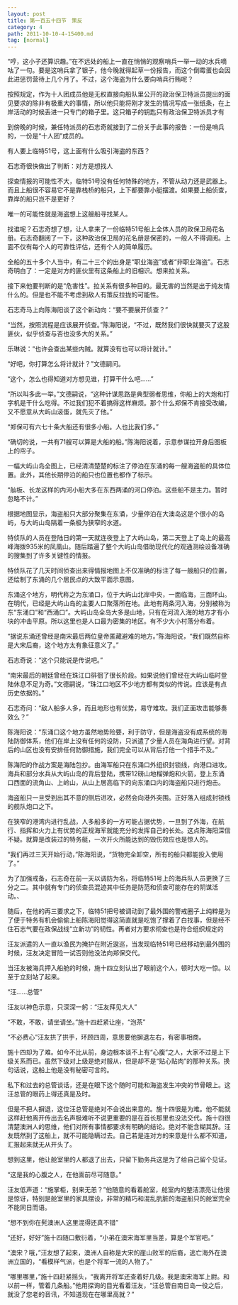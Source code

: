 ```yaml
---
layout: post
title: 第一百五十四节　策反
category: 4
path: 2011-10-10-4-15400.md
tag: [normal]
---
```


“哼，这小子还算识趣。”在不远处的船上一直在悄悄的观察哨兵一举一动的水兵嘀咕了一句。要是这哨兵拿了银子，他今晚就得起草一份报告，而这个倒霉蛋也会因此进惩罚营待上几个月了。不过，这个海盗为什么要向哨兵行贿呢？

按照规定，作为十人团成员他是无权直接向船队里公开的政治保卫特派员提出的面见要求的除非有极重大的事情，所以他只能将刚才发生的情况写成一张纸条，在上岸活动的时候丢进一只专门的箱子里。这只箱子的钥匙只有政治保卫特派员才有

到傍晚的时候，兼任特派员的石志奇就接到了二份关于此事的报告：一份是哨兵的，一份是“十人团”成员的。

有人要上临特51号，这上面有什么吸引海盗的东西？

石志奇很快做出了判断：对方是想找人

探查情报的可能性不大，临特51号没有任何特殊的地方，不管从动力还是武器上。而且上船很不容易它不是靠栈桥的船只，上下都要靠小艇摆渡。如果要上船侦查，靠岸的船只岂不是更好？

唯一的可能性就是海盗想上这艘船寻找某人。

找谁呢？石志奇想了想，让人拿来了一份临特51号船上全体人员的政保卫局花名册。石志奇翻阅了一下，这种政治保卫局的花名册是保密的，一般人不得调阅。上面不仅有每个人的可靠性评估，还有个人的简单履历。

全船的五十多个人当中，有二十三个的出身是“职业海盗”或者“非职业海盗”。石志奇明白了：一定是对方的匪伙里有这条船上的旧相识。想来拉关系。

接下来他要判断的是“危害性”。拉关系有很多种目的。最无害的当然是出于纯友情什么的。但是也不能不考虑到敌人有策反拉拢的可能性。

石志奇马上向陈海阳谈了这个新动向：“要不要展开侦查？”

“当然，按照流程是应该展开侦查。”陈海阳说，“不过，既然我们很快就要灭了这股匪伙，似乎侦查与否也没多大的关系。”

乐琳说：“也许会查出某些内贼。就算没有也可以将计就计。”

“好吧，你打算怎么将计就计？”文德嗣问。

“这个，怎么也得知道对方想见谁，打算干什么吧……”

“所以叫多此一举。”文德嗣说，“这种计谋思路是典型弱者思维，你船上的大炮和打字机是干什么吃得。不过我们犯不着搞得这样麻烦。那个什么郑保不肯接受改编，又不愿意从大屿山滚蛋，就先灭了他。”

“郑保可有六七十条大船还有很多小船。人也比我们多。”

“确切的说，一共有71艘可以算是大船的船。”陈海阳说着，示意参谋拉开身后图板上的帘子。

一幅大屿山岛全图上，已经清清楚楚的标注了停泊在东涌的每一艘海盗船的具体位置。此外，其他长期停泊的船只也位置也都作了标示。

“舢板、长龙这样的内河小船大多在东西两涌的河口停泊。这些船不是主力。暂时忽略不计。”

根据地图显示，海盗船只大部分聚集在东涌，少量停泊在大澳岛这是个很小的岛屿，与大屿山岛隔着一条极为狭窄的水道。

特侦队的人员在登陆日的第一天就连夜登上了大屿山岛，第二天登上了岛上的最高峰海拨935米的凤凰山。随后踏遍了整个大屿山岛借助现代化的观通测绘设备准确的搜集到了许多关键性的情报。

特侦队花了几天时间侦查出来得情报地图上不仅准确的标注了每一艘船只的位置，还绘制了东涌的几个居民点的大致平面示意图。

东涌这个地方，明代称之为东涌口，位于大屿山北岸中央，一面临海，三面环山。在明代，已经是大屿山岛的主要人口聚落所在地。此地有两条河入海，分别被称为东“东涌口”和“西涌口”。大屿山岛全岛大多是山地，只有在河流入海的地方才有小块的冲击平原。所以这里也是人口最为密集的地区。有不少大小村落分布着。

“据说东涌还曾经是南宋最后两位皇帝匿藏避难的地方。”陈海阳说，“我们既然自称是大宋后裔，这个地方太有象征意义了。”

石志奇说：“这个只能说是传说吧。”

“南宋最后的朝廷曾经在珠江口徘徊了很长阶段。如果说他们曾经在大屿山临时登陆休息不足为奇。”文德嗣说，“珠江口地区不少地方都有类似的传说。应该是有点历史依据的。”

石志奇问：“敌人船多人多，而且地形也有优势，易守难攻。我们正面攻击能够奏效么？”

陈海阳说：“东涌口这个地方虽然地势险要，利于防守，但是海盗没有成系统的海陆防御体系，他们在岸上没有任何的设防，只派遣了少量人员在海角进行望。对背后的山区也没有安排任何防御措施，我们完全可以从背后打他一个措手不及。”

陈海阳的作战方案是海陆包抄。由海军船只在东涌口外组织封锁线，向港口进攻。海兵和部分水兵从大屿山岛的背后登陆，携带12磅山地榴弹炮和火箭，登上东涌口西面的流角山、上岭山，从山上居高临下的向东涌口内的海盗船只进行炮击。

海盗船只一旦受到出其不意的侧后进攻，必然会向港外突围。正好落入组成封锁线的舰队炮口之下。

在狭窄的港湾内进行乱战，人多船多的一方可能占据优势，一旦到了外海，在航行、指挥和火力上有优势的正规海军就能充分的发挥自己的长处。这点陈海阳深信不疑。就算是改装过的特务艇，一次开火所能达到的毁伤效应也是惊人的。

“我们再过三天开始行动，”陈海阳说，“货物完全卸空，所有的船只都能投入使用了。”

为了加强戒备，石志奇在前一天以调防为名，将临特51号上的海兵队人员更换了三分之二。其中就有专门的侦查员混迹其中任务是防范和侦查可能存在的阴谋活动。、

随后，在他的再三要求之下，临特51把号被调动到了最外围的警戒圈子上纯粹是为了便于特务有机会偷偷上船陈海阳觉得这简直就是吃饱了撑着了白找事，但是经不住石志气要在政保战线“立新功”的韧性。再者对方要求彻查也是符合组织规定的

汪友派遣的人一直以渔民为掩护在附近逡巡，当发现临特51号已经移动到最外围的时候，汪友决定冒险一试否则他没法向郑保交代。

当汪友被海兵押入船舱的时候，施十四立刻认出了眼前这个人，顿时大吃一惊。以至于立刻站了起来。

“汪……总管”

汪友以神色示意，只深深一躬：“汪友拜见大人”

“不敢，不敢，请坐请坐。”施十四赶紧让座，“泡茶”

“不必费心”汪友拱了拱手，环顾四周，意思要他摒退左右，有密事相商。

施十四却为了难。如今不比从前，身边根本谈不上有“心腹”之人，大家不过是上下级关系而已。虽然下级对上级是绝对服从，但是却不是“贴心贴肉”的那种关系。换句话说，这船上他是没有秘密可言的。

私下和过去的总管谈话，还是在眼下这个随时可能和海盗发生冲突的节骨眼上。这汪总管的眼药上得还真是及时。

但是不把人摒退，这位汪总管是绝对不会说出来意的。施十四很是为难。他不能就这样赶他离开传出去名声极难听不说更重要的是在首长那里也没法交代。施十四很清楚澳洲人的思维，他们对所有事情都要求有明确的结论。绝对不能含糊其辞。汪友既然到了这船上，就不可能隐瞒过去。自己若是连对方的来意是什么都不知道，汇报起来就无从开头了。

想到这里，他让舱室里的人都退了出去，只留下勤务兵这是为了给自己留个见证。

“这是我的心腹之人，在他面前尽可随意。”

汪友低声道：“施掌柜，别来无恙？”他随意的看着舱室，舱室内的整洁漂亮让他很是惊讶，特别是舱室里的家具摆设，非常的精巧和混乱肮脏的海盗船只的舱室完全不能同日而语。

“想不到你在髡澳洲人这里混得还真不错”

“还好，好好”施十四随口敷衍着，“小弟在澳宋海军里当差，算是个军官吧。”

“澳宋？哦，”汪友想了起来，澳洲人自称是大宋的崖山败军的后裔，逃亡海外在澳洲立国的，“看模样气派，也是个将军一流的人物了。”

“哪里哪里，”施十四赶紧摇头，“我离开将军还查着好几级。我是澳宋海军上尉。和以前一样，管着几条船。”他用探询的目光看着汪友，“汪总管自南日岛一役之后，就没了您老的音讯，不知道现在在哪里高就？”
